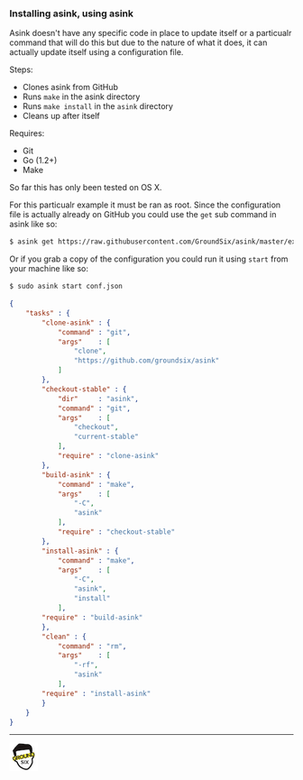 ### Installing asink, using asink

Asink doesn't have any specific code in place to
update itself or a particualr command that will
do this but due to the nature of what it does,
it can actually update itself using a
configuration file. 

Steps:

  - Clones asink from GitHub
  - Runs `make` in the asink directory
  - Runs `make install` in the `asink` directory
  - Cleans up after itself

Requires:

  - Git
  - Go (1.2+)
  - Make

So far this has only been tested on OS X.

For this particualr example it must be ran as root. Since the
configuration file is actually already on GitHub you could use
the `get` sub command in asink like so:

```bash
$ asink get https://raw.githubusercontent.com/GroundSix/asink/master/examples/asink/conf.json
```
Or if you grab a copy of the configuration you could run it
using `start` from your machine like so:

```bash
$ sudo asink start conf.json
```

```json
{
	"tasks" : {
		"clone-asink" : {
			"command" : "git",
			"args"    : [
				"clone",
				"https://github.com/groundsix/asink"
			]
		},
		"checkout-stable" : {
			"dir"     : "asink",
			"command" : "git",
			"args"    : [
				"checkout",
				"current-stable"
			],
			"require" : "clone-asink"
		},
		"build-asink" : {
			"command" : "make",
			"args"    : [
				"-C",
				"asink"
			],
			"require" : "checkout-stable"
		},
		"install-asink" : {
			"command" : "make",
			"args"    : [
				"-C",
				"asink",
				"install"
			],
		"require" : "build-asink"
		},
		"clean" : {
			"command" : "rm",
			"args"    : [
				"-rf",
				"asink"
			],
		"require" : "install-asink"
		}
	}
}
```

* * *

![Ground Six](https://raw.githubusercontent.com/GroundSix/asink/master/images/groundsix.jpg)